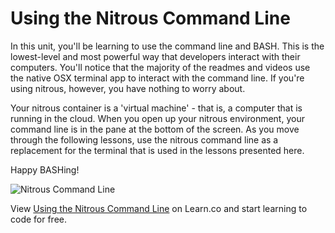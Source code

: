 # Using the Nitrous Command Line

In this unit, you'll be learning to use the command line and BASH. This is the lowest-level and most powerful way that developers interact with their computers. You'll notice that the majority of the readmes and videos use the native OSX terminal app to interact with the command line. If you're using nitrous, however, you have nothing to worry about.

Your nitrous container is a 'virtual machine' - that is, a computer that is running in the cloud. When you open up your nitrous environment, your command line is in the pane at the bottom of the screen. As you move through the following lessons, use the nitrous command line as a replacement for the terminal that is used in the lessons presented here.

Happy BASHing!

![Nitrous Command Line](https://curriculum-content.s3.amazonaws.com/pre-college/teacher-fellowship/nitrous-command-line.png)
<p data-visibility='hidden'>View <a href='https://learn.co/lessons/nitrous-command-line-intro' title='Using the Nitrous Command Line'>Using the Nitrous Command Line</a> on Learn.co and start learning to code for free.</p>
